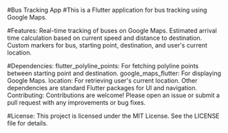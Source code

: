 #Bus Tracking App
#This is a Flutter application for bus tracking using Google Maps.

#Features:
Real-time tracking of buses on Google Maps.
Estimated arrival time calculation based on current speed and distance to destination.
Custom markers for bus, starting point, destination, and user's current location.

#Dependencies:
flutter_polyline_points: For fetching polyline points between starting point and destination.
google_maps_flutter: For displaying Google Maps.
location: For retrieving user's current location.
Other dependencies are standard Flutter packages for UI and navigation.
Contributing:
Contributions are welcome! Please open an issue or submit a pull request with any improvements or bug fixes.

#License:
This project is licensed under the MIT License. See the LICENSE file for details.
